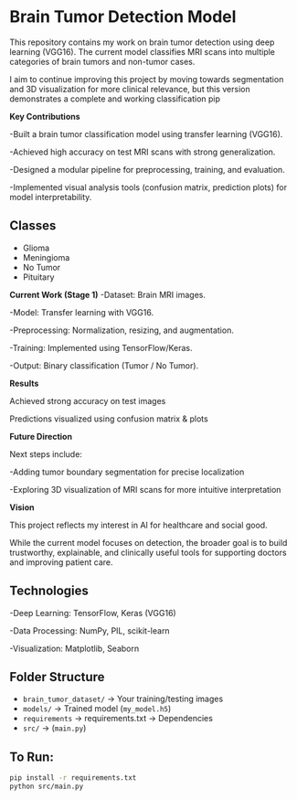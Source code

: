# Brain Tumor Detection Model
This repository contains my work on brain tumor detection using deep learning (VGG16).
The current model classifies MRI scans into multiple categories of brain tumors and non-tumor cases.

I aim to continue improving this project by moving towards segmentation and 3D visualization for more clinical relevance, but this version demonstrates a complete and working classification pip

 **Key Contributions**
 
-Built a brain tumor classification model using transfer learning (VGG16).

-Achieved high accuracy on test MRI scans with strong generalization.

-Designed a modular pipeline for preprocessing, training, and evaluation.

-Implemented visual analysis tools (confusion matrix, prediction plots) for model interpretability.

## Classes
- Glioma
- Meningioma
- No Tumor
- Pituitary

**Current Work (Stage 1)**
-Dataset: Brain MRI images.

-Model: Transfer learning with VGG16.

-Preprocessing: Normalization, resizing, and augmentation.

-Training: Implemented using TensorFlow/Keras.

-Output: Binary classification (Tumor / No Tumor).

**Results**

Achieved strong accuracy on test images

Predictions visualized using confusion matrix & plots

**Future Direction**

Next steps include:

-Adding tumor boundary segmentation for precise localization

-Exploring 3D visualization of MRI scans for more intuitive interpretation

**Vision**

This project reflects my interest in AI for healthcare and social good.

While the current model focuses on detection, the broader goal is to build trustworthy, explainable, and clinically useful tools for supporting doctors and improving patient care.

## Technologies

-Deep Learning: TensorFlow, Keras (VGG16)

-Data Processing: NumPy, PIL, scikit-learn

-Visualization: Matplotlib, Seaborn

## Folder Structure

- `brain_tumor_dataset/` → Your training/testing images
- `models/` → Trained model (`my_model.h5`)
- `requirements` → requirements.txt →  Dependencies
- `src/` → (`main.py`)

## To Run:
```bash
pip install -r requirements.txt
python src/main.py

